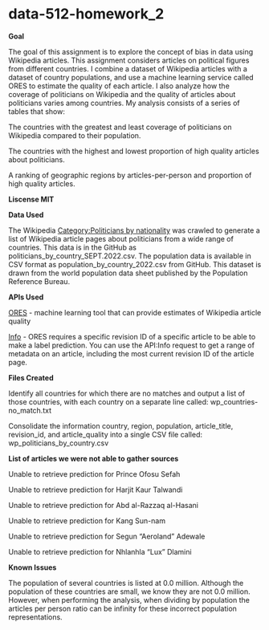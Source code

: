 # data-512-homework_2

**Goal**

The goal of this assignment is to explore the concept of bias in data using Wikipedia articles. This assignment considers articles on political figures from different countries. I combine a dataset of Wikipedia articles with a dataset of country populations, and use a machine learning service called ORES to estimate the quality of each article. I also analyze how the coverage of politicians on Wikipedia and the quality of articles about politicians varies among countries. My analysis consists of a series of tables that show:

The countries with the greatest and least coverage of politicians on Wikipedia compared to their population.

The countries with the highest and lowest proportion of high quality articles about politicians.

A ranking of geographic regions by articles-per-person and proportion of high quality articles.

**Liscense MIT**

**Data Used**

The Wikipedia [Category:Politicians by nationality](https://en.wikipedia.org/wiki/Category:Politicians_by_nationality) was crawled to generate a list of Wikipedia article pages about politicians from a wide range of countries. This data is in the GitHub as politicians_by_country_SEPT.2022.csv.
The population data is available in CSV format as population_by_country_2022.csv from GitHub. This dataset is drawn from the world population data sheet published by the Population Reference Bureau.

**APIs Used**

[ORES](https://www.mediawiki.org/wiki/ORES) -  machine learning tool that can provide estimates of Wikipedia article quality

[Info](https://www.mediawiki.org/wiki/API:Info) - ORES requires a specific revision ID of a specific article to be able to make a label prediction. You can use the API:Info request to get a range of metadata on an article, including the most current revision ID of the article page.

**Files Created**

Identify all countries for which there are no matches and output a list of those countries, with each country on a separate line called:
wp_countries-no_match.txt

Consolidate the information country, region, population, article_title, revision_id, and article_quality into a single CSV file called:
wp_politicians_by_country.csv

**List of articles we were not able to gather sources**

Unable to retrieve prediction for  Prince Ofosu Sefah

Unable to retrieve prediction for  Harjit Kaur Talwandi

Unable to retrieve prediction for  Abd al-Razzaq al-Hasani

Unable to retrieve prediction for  Kang Sun-nam

Unable to retrieve prediction for  Segun “Aeroland” Adewale

Unable to retrieve prediction for  Nhlanhla “Lux” Dlamini

**Known Issues**

The population of several countries is listed at 0.0 million. Although the population of these countries are small, we know they are not 0.0 million. However, when performing the analysis, when dividing by population the articles per person ratio can be infinity for these incorrect population representations.


